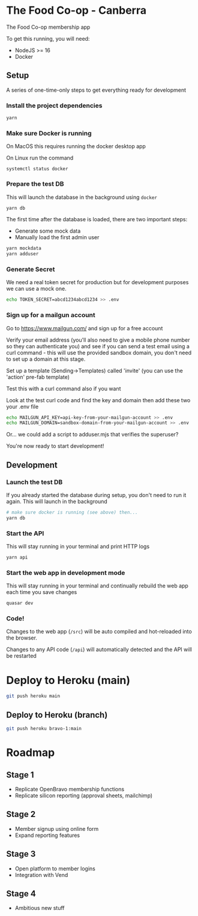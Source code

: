 # The Food Co-op - Canberra

The Food Co-op membership app

To get this running, you will need:
* NodeJS >= 16
* Docker

## Setup
A series of one-time-only steps to get everything ready for development

### Install the project dependencies
```bash
yarn
```
### Make sure Docker is running
On MacOS this requires running the docker desktop app

On Linux run the command
```
systemctl status docker
```

### Prepare the test DB
This will launch the database in the background using `docker`
```bash
yarn db
```

The first time after the database is loaded, there are two important steps:
* Generate some mock data 
* Manually load the first admin user


```bash
yarn mockdata
yarn adduser
```
### Generate Secret
We need a real token secret for production but for development purposes we can use a mock one.

```bash
echo TOKEN_SECRET=abcd1234abcd1234 >> .env
```

### Sign up for a mailgun account

Go to https://www.mailgun.com/ and sign up for a free account

Verify your email address (you'll also need to give a mobile phone number so they can authenticate you) and see if you can send a test email using a curl command - this will use the provided sandbox domain, you don't need to set up a domain at this stage.

Set up a template (Sending->Templates) called 'invite' (you can use the 'action' pre-fab template)

Test this with a curl command also if you want

Look at the test curl code and find the key and domain then add these two your .env file

```bash
echo MAILGUN_API_KEY=api-key-from-your-mailgun-account >> .env
echo MAILGUN_DOMAIN=sandbox-domain-from-your-mailgun-account >> .env
```

Or... we could add a script to adduser.mjs that verifies the superuser?


You're now ready to start development!

## Development
### Launch the test DB
If you already started the database during setup, you don't need to run it
again. This will launch in the background
```bash
# make sure docker is running (see above) then...
yarn db
```

### Start the API
This will stay running in your terminal and print HTTP logs
```bash
yarn api
```

### Start the web app in development mode
This will stay running in your terminal and continually rebuild the web app
each time you save changes
```bash
quasar dev
```

### Code!
Changes to the web app (`/src`) will be auto compiled and hot-reloaded into the
browser.

Changes to any API code (`/api`) will automatically detected and the API will
be restarted

# Deploy to Heroku (main)
```bash
git push heroku main
```

## Deploy to Heroku (branch)
```bash
git push heroku bravo-1:main
```

# Roadmap

## Stage 1
* Replicate OpenBravo membership functions
* Replicate silicon reporting (approval sheets, mailchimp)

## Stage 2
* Member signup using online form
* Expand reporting features

## Stage 3
* Open platform to member logins
* Integration with Vend

## Stage 4
* Ambitious new stuff
